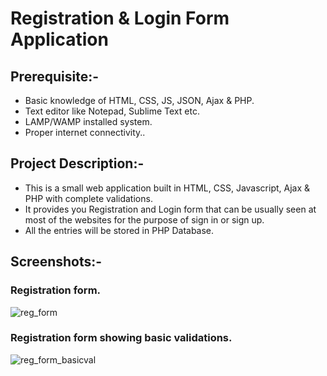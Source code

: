 # Registration & Login Form Application

## Prerequisite:-
* Basic knowledge of HTML, CSS, JS, JSON, Ajax & PHP.
* Text editor like Notepad, Sublime Text etc.
* LAMP/WAMP installed system.
* Proper internet connectivity..

## Project Description:-

* This is a small web application built in HTML, CSS, Javascript, Ajax & PHP with complete validations.
* It provides you Registration and Login form that can be usually seen at most of the websites for the purpose of sign in or sign up.
* All the entries will be stored in PHP Database.

## Screenshots:-

### Registration form.
![reg_form](https://github.com/kritsoni/Web-Apps/tree/master/registration_form/images/reg_form.png)

### Registration form showing basic validations.
![reg_form_basicval](https://github.com/kritsoni/Web-Apps/tree/master/registration_form/images/reg_form_basicval.png.png)
